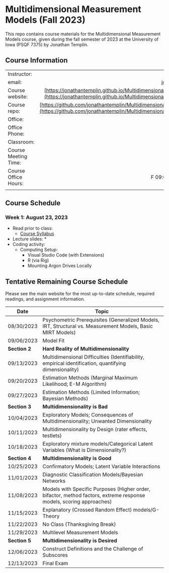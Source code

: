 # Multidimensional Measurement Models (Fall 2023)

This repo contains course materials for the Multidimensional Measurement Models course, given during the fall semester of 2023 at the University of Iowa (PSQF 7375) by Jonathan Templin.

## Course Information

|                      |                                 |
| -------------------- | ------------------------------: |
| Instructor:          | Jonathan Templin                |
| email:               | jonathan-templin@uiowa.edu      |
| Course website:      | [https://jonathantemplin.github.io/MultidimensionalMeasurementModels2023/](https://jonathantemplin.github.io/MultidimensionalMeasurementModels2023/)                           |
| Course repo:         | [https://github.com/jonathantemplin/MultidimensionalMeasurementModels2023](https://github.com/jonathantemplin/MultidimensionalMeasurementModels2023)
| Office:              | S210B Lindquist Center          |
| Office Phone:        | 319-335-6429                    |
| Classroom:           | S210A Lindquist Center          |
| Course Meeting Time: | W 12:30-15:20                   |
| Course Office Hours: | F 09:00-11:00 or by appointment |
|                      |                                 |

## Course Schedule 

### Week 1: August 23, 2023

* Read prior to class: 
  * [Course Syllabus](https://github.com/jonathantemplin/MultidimensionalMeasurementModels2023/blob/main/syllabus/syllabus.pdf)
* Lecture slides: 
  * 
* Coding activity: 
  * Computing Setup:
    * Visual Studio Code (with Extensions)
    * R (via Rig)
    * Mounting Argon Drives Locally


## Tentative Remaining Course Schedule

Please see the main website for the most up-to-date schedule, required readings, and assignment information.

| Date | Topic | 
| ---- | ----- | 
| 08/30/2023 | Psychometric Prerequisites (Generalized Models, IRT, Structural vs. Measurement Models, Basic MIRT Models) | 
| 09/06/2023 | Model Fit | 
| **Section 2** | **Hard Reality of Multidimensionality** |
| 09/13/2023 | Multidimensional Difficulties (Identifiability, empirical identification, quantifying dimensionality) |
| 09/20/2023 | Estimation Methods (Marginal Maximum Likelihood; E-M Algorithm) |
| 09/27/2023 | Estimation Methods (Limited Information; Bayesian Methods) |
| **Section 3** | **Multidimensionality is Bad** |
| 10/04/2023 | Exploratory Models; Consequences of Multidimensionality; Unwanted Dimensionality  |
| 10/11/2023 | Multidimensionality by Design (rater effects, testlets)  |
| 10/18/2023 | Exploratory mixture models/Categorical Latent Variables (What is Dimensionality?) |
| **Section 4** | **Multidimensionality is Good** |
| 10/25/2023 | Confirmatory Models; Latent Variable Interactions |
| 11/01/2023 | Diagnostic Classification Models/Bayesian Networks |
| 11/08/2023 | Models with Specific Purposes (Higher order, bifactor, method factors, extreme response models, scoring approaches) |
| 11/15/2023 | Explanatory (Crossed Random Effect) models/G-Theory |
| 11/22/2023 | No Class (Thanksgiving Break) |
| 11/29/2023 | Multilevel Measurement Models |
| **Section 5** | **Multidimensionality is Desired** |
| 12/06/2023 | Construct Definitions and the Challenge of Subscores |
| 12/13/2023 | Final Exam |